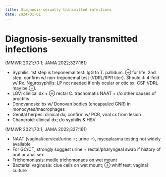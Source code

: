 ```yaml
---
title: Diagnosis-sexually transmitted infections
date: 2024-01-01
---
```

# Diagnosis-sexually transmitted infections

(MMWR 2021;70:1; JAMA 2022;327:161)
* Syphilis: 1st step is treponemal test: IgG to T. pallidum. ⊕ for life.
2nd step: confirm w/ non-treponemal test (VDRL/RPR titer). Should ↓ 4-fold w/ Rx.
Neurosyphilis: LP not needed if only ocular or otic sx. CSF VDRL may be ⊖.
* LGV: clinical dx + ⊕ rectal C. trachomatis NAAT + r/o other causes of proctitis
* Donovanosis: bx w/ Donovan bodies (encapsuled GNR) in monocytes/macrophages
* Genital herpes: clinical dx; confirm w/ PCR, viral cx from lesion
* Chancroid: clinical dx; r/o syphilis & HSV

 (MMWR 2021;70:1; JAMA 2022;327:161)
 
* NAAT (vaginal/cervical/urine ♀; urine ♂), mycoplasma testing not widely available
* For GC/CT, strongly suggest urine + rectal/pharyngeal swab if history of oral or anal sex
* Trichomoniasis: motile trichomonads on wet mount
* Bacterial vaginosis: clue cells on wet mount; ⊕ whiff test; vaginal culture
